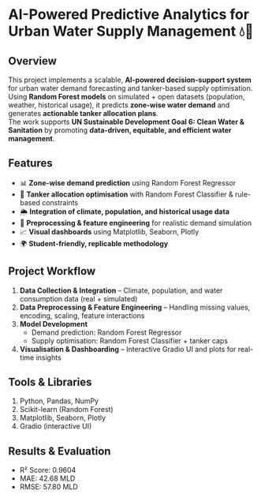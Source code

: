 # AI-Powered Predictive Analytics for Urban Water Supply Management 💧🤖

## Overview  
This project implements a scalable, **AI-powered decision-support system** for urban water demand forecasting and tanker-based supply optimisation. Using **Random Forest models** on simulated + open datasets (population, weather, historical usage), it predicts **zone-wise water demand** and generates **actionable tanker allocation plans**.  
The work supports **UN Sustainable Development Goal 6: Clean Water & Sanitation** by promoting **data-driven, equitable, and efficient water management**.  

## Features  
- 📊 **Zone-wise demand prediction** using Random Forest Regressor  
- 🚚 **Tanker allocation optimisation** with Random Forest Classifier & rule-based constraints  
- 🌦️ **Integration of climate, population, and historical usage data**  
- 🧹 **Preprocessing & feature engineering** for realistic demand simulation  
- 📈 **Visual dashboards** using Matplotlib, Seaborn, Plotly  
- 🌍 **Student-friendly, replicable methodology**  

## Project Workflow  
1. **Data Collection & Integration** – Climate, population, and water consumption data (real + simulated)  
2. **Data Preprocessing & Feature Engineering** – Handling missing values, encoding, scaling, feature interactions  
3. **Model Development**  
   - Demand prediction: Random Forest Regressor  
   - Supply optimisation: Random Forest Classifier + tanker caps  
4. **Visualisation & Dashboarding** – Interactive Gradio UI and plots for real-time insights  

## Tools & Libraries
1. Python, Pandas, NumPy
2. Scikit-learn (Random Forest)
3. Matplotlib, Seaborn, Plotly
4. Gradio (interactive UI)

## Results & Evaluation
- R² Score: 0.9604
- MAE: 42.68 MLD
- RMSE: 57.80 MLD

